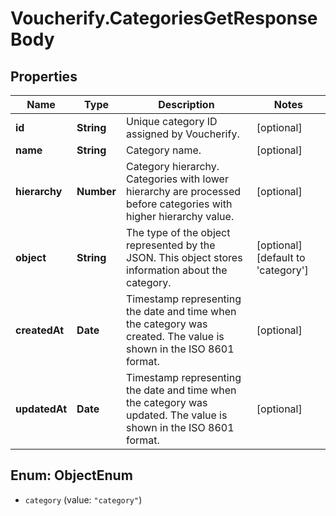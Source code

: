# Voucherify.CategoriesGetResponseBody

## Properties

Name | Type | Description | Notes
------------ | ------------- | ------------- | -------------
**id** | **String** | Unique category ID assigned by Voucherify. | [optional] 
**name** | **String** | Category name. | [optional] 
**hierarchy** | **Number** | Category hierarchy. Categories with lower hierarchy are processed before categories with higher hierarchy value. | [optional] 
**object** | **String** | The type of the object represented by the JSON. This object stores information about the category. | [optional] [default to &#39;category&#39;]
**createdAt** | **Date** | Timestamp representing the date and time when the category was created. The value is shown in the ISO 8601 format. | [optional] 
**updatedAt** | **Date** | Timestamp representing the date and time when the category was updated. The value is shown in the ISO 8601 format. | [optional] 



## Enum: ObjectEnum


* `category` (value: `"category"`)




